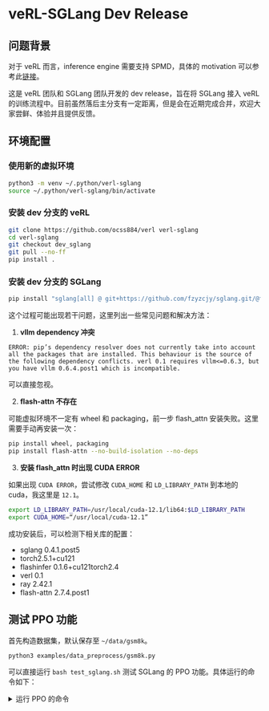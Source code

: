 # veRL-SGLang Dev Release

## 问题背景

对于 veRL 而言，inference engine 需要支持 SPMD，具体的 motivation 可以参考此[链接](https://github.com/vllm-project/vllm/issues/11400)。

这是  veRL 团队和 SGLang 团队开发的 dev release，旨在将 SGLang 接入 veRL 的训练流程中。目前虽然落后主分支有一定距离，但是会在近期完成合并，欢迎大家尝鲜、体验并且提供反馈。

## 环境配置

### 使用新的虚拟环境

```bash
python3 -m venv ~/.python/verl-sglang
source ~/.python/verl-sglang/bin/activate
```

### 安装 dev 分支的 veRL

```bash
git clone https://github.com/ocss884/verl verl-sglang
cd verl-sglang
git checkout dev_sglang
git pull --no-ff
pip install .
```

### 安装 dev 分支的 SGLang

```bash
pip install "sglang[all] @ git+https://github.com/fzyzcjy/sglang.git/@feat/overall_verl#egg=sglang&subdirectory=python" torch==2.5.1+cu121 --extra-index-url https://download.pytorch.org/whl/cu121 --find-links https://flashinfer.ai/whl/cu121/torch2.4/flashinfer-python/
```

这个过程可能出现若干问题，这里列出一些常见问题和解决方法：

1. **vllm dependency 冲突**

`ERROR: pip’s dependency resolver does not currently take into account all the packages that are installed. This behaviour is the source of the following dependency conflicts. verl 0.1 requires vllm<=0.6.3, but you have vllm 0.6.4.post1 which is incompatible.`

可以直接忽视。

2. **flash-attn 不存在**

可能虚拟环境不一定有 wheel 和 packaging，前一步 flash_attn 安装失败。这里需要手动再安装一次：

```bash
pip install wheel, packaging
pip install flash-attn --no-build-isolation --no-deps
```

3. **安装 flash_attn 时出现 CUDA ERROR**

如果出现 `CUDA ERROR`，尝试修改 `CUDA_HOME` 和 `LD_LIBRARY_PATH` 到本地的 cuda，我这里是 `12.1`。

```bash
export LD_LIBRARY_PATH=/usr/local/cuda-12.1/lib64:$LD_LIBRARY_PATH
export CUDA_HOME=“/usr/local/cuda-12.1”
```

成功安装后，可以检测下相关库的配置：

- sglang 0.4.1.post5  
- torch2.5.1+cu121  
- flashinfer 0.1.6+cu121torch2.4  
- verl 0.1  
- ray 2.42.1  
- flash-attn 2.7.4.post1  

## 测试 PPO 功能

首先构造数据集，默认保存至 `~/data/gsm8k`。

```bash
python3 examples/data_preprocess/gsm8k.py
```

可以直接运行 `bash test_sglang.sh` 测试 SGLang 的 PPO 功能。具体运行的命令如下：

<details>
<summary>运行 PPO 的命令</summary>

```bash
DATA_DIR=~/data/gsm8k
python3 -m verl.trainer.main_ppo \
    actor_rollout_ref.rollout.name=sglang \
    data.train_files=$DATA_DIR/train.parquet \
    data.val_files=$DATA_DIR/test.parquet \
    data.train_batch_size=64 \
    data.val_batch_size=1312 \
    data.max_prompt_length=512 \
    data.max_response_length=1 \
    actor_rollout_ref.model.path=Qwen/Qwen2-7B-Instruct \
    actor_rollout_ref.actor.optim.lr=1e-6 \
    actor_rollout_ref.model.use_remove_padding=True \
    actor_rollout_ref.actor.ppo_mini_batch_size=64 \
    actor_rollout_ref.actor.ppo_micro_batch_size=16 \
    actor_rollout_ref.actor.fsdp_config.param_offload=True \
    actor_rollout_ref.actor.fsdp_config.grad_offload=True \
    actor_rollout_ref.actor.fsdp_config.optimizer_offload=True \
    actor_rollout_ref.rollout.log_prob_micro_batch_size=16 \
    actor_rollout_ref.rollout.tensor_model_parallel_size=4 \
    actor_rollout_ref.rollout.gpu_memory_utilization=0.4 \
    actor_rollout_ref.ref.log_prob_micro_batch_size=16 \
    actor_rollout_ref.ref.fsdp_config.param_offload=True \
    critic.optim.lr=1e-5 \
    critic.model.use_remove_padding=True \
    critic.model.path=Qwen/Qwen2-7B-Instruct \
    critic.model.enable_gradient_checkpointing=False \
    critic.ppo_micro_batch_size=16 \
    critic.model.fsdp_config.param_offload=True \
    critic.model.fsdp_config.grad_offload=True \
    critic.model.fsdp_config.optimizer_offload=True \
    algorithm.kl_ctrl.kl_coef=0.001 \
    trainer.logger=['console'] \
    +trainer.val_before_train=False \
    trainer.default_hdfs_dir=null \
    trainer.n_gpus_per_node=4 \
    trainer.nnodes=1 \
    trainer.save_freq=10 \
    trainer.test_freq=10 \
    trainer.total_epochs=2 2>&1 | tee verl_demo.log
```

</details>
